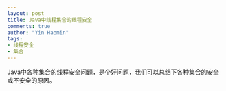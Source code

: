 ```yaml
---
layout: post
title: Java中线程集合的线程安全
comments: true
author: "Yin Haomin"
tags:
- 线程安全
- 集合
---
```


Java中各种集合的线程安全问题，是个好问题，我们可以总结下各种集合的安全或不安全的原因。<br>

